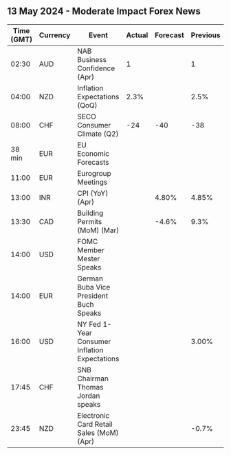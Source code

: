 ## 13 May 2024 - Moderate Impact Forex News

| Time (GMT) | Currency | Event | Actual | Forecast | Previous |
|------|----------|-------|--------|----------|----------|
| 02:30 | AUD | NAB Business Confidence (Apr) | 1 |  | 1 |
| 04:00 | NZD | Inflation Expectations (QoQ) | 2.3% |  | 2.5% |
| 08:00 | CHF | SECO Consumer Climate (Q2) | -24 | -40 | -38 |
| 38 min | EUR | EU Economic Forecasts |  |  |  |
| 11:00 | EUR | Eurogroup Meetings |  |  |  |
| 13:00 | INR | CPI (YoY) (Apr) |  | 4.80% | 4.85% |
| 13:30 | CAD | Building Permits (MoM) (Mar) |  | -4.6% | 9.3% |
| 14:00 | USD | FOMC Member Mester Speaks |  |  |  |
| 14:00 | EUR | German Buba Vice President Buch Speaks |  |  |  |
| 16:00 | USD | NY Fed 1-Year Consumer Inflation Expectations |  |  | 3.00% |
| 17:45 | CHF | SNB Chairman Thomas Jordan speaks |  |  |  |
| 23:45 | NZD | Electronic Card Retail Sales (MoM) (Apr) |  |  | -0.7% |
